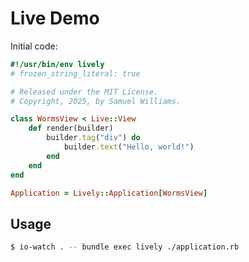 # Live Demo

Initial code:

```ruby
#!/usr/bin/env lively
# frozen_string_literal: true

# Released under the MIT License.
# Copyright, 2025, by Samuel Williams.

class WormsView < Live::View
	def render(builder)
		builder.tag("div") do
			builder.text("Hello, world!")
		end
	end
end

Application = Lively::Application[WormsView]
```

## Usage

``` bash
$ io-watch . -- bundle exec lively ./application.rb
```
